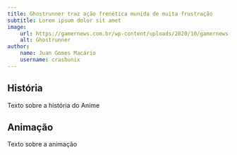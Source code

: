 ```yaml
---
title: Ghostrunner traz ação frenética munida de muita frustração
subtitle: Lorem ipsum dolor sit amet
image:
    url: https://gamernews.com.br/wp-content/uploads/2020/10/gamernews-ghostrunner-adiado-switch.jpg
    alt: Ghostrunner
author:
    name: Juan Gomes Macário
    username: crashunix
---
```


## História

Texto sobre a história do Anime

## Animação

Texto sobre a animação